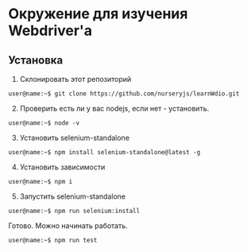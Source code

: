 # Окружение для изучения Webdriver'a
## Установка
1. Склонировать этот репозиторий
```console
user@name:~$ git clone https://github.com/nurseryjs/learnWdio.git
```
2. Проверить есть ли у вас nodejs, если нет - установить.
```console
user@name:~$ node -v
```
3. Установить selenium-standalone
```console
user@name:~$ npm install selenium-standalone@latest -g
```
4. Установить зависимости
```console
user@name:~$ npm i
```
5. Запустить selenium-standalone
```console
user@name:~$ npm run selenium:install
```
Готово. Можно начинать работать.
```console
user@name:~$ npm run test
```
